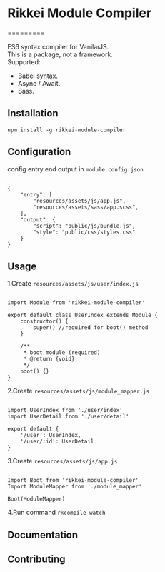 # Rikkei Module Compiler
=========

ES6 syntax compiler for VanilarJS.<br/>
This is a package, not a framework.<br/>
Supported:
- Babel syntax.
- Async / Await.
- Sass.

## Installation

  `npm install -g rikkei-module-compiler`

## Configuration

   config entry end output in `module.config.json`
    
<pre><code>
{
    "entry": [
        "resources/assets/js/app.js",
        "resources/assets/sass/app.scss",
    ],
    "output": {
        "script": "public/js/bundle.js",
        "style": "public/css/styles.css"
    }
}
</code></pre>

## Usage
1.Create `resources/assets/js/user/index.js`
<pre><code>
import Module from 'rikkei-module-compiler'<br/>
export default class UserIndex extends Module {
    constructor() {
        super() //required for boot() method
    }<br/>
    /**
     * boot module (required)
     * @return {void}
     */
    boot() {}
}
</code></pre>

2.Create `resources/assets/js/module_mapper.js`
<pre><code>
import UserIndex from './user/index'
import UserDetail from './user/detail'<br/>
export default {
    '/user': UserIndex,
    '/user/:id': UserDetail
}
</code></pre>

3.Create `resources/assets/js/app.js`<br/>
<pre><code>
Import Boot from 'rikkei-module-compiler'
Import ModuleMapper from './module_mapper'<br/>
Boot(ModuleMapper)
</code></pre>

4.Run command `rkcompile watch`

## Documentation
## Contributing